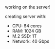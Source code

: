 working on the server!

creating server with:

- CPU: 64 cores
- RAM: 1024 GB
- M.2 SSD: 1T
- Network: 40 Gbps
